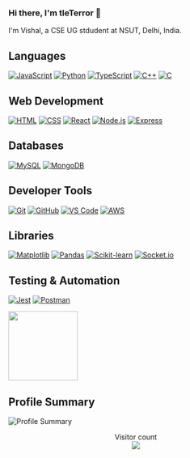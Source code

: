 ###  Hi there, I'm tleTerror 👋

I'm Vishal, a CSE UG stdudent at NSUT, Delhi, India.


## Languages
[![JavaScript](https://img.shields.io/badge/-JavaScript-000?&logo=JavaScript)](https://github.com/tleTerror)
[![Python](https://img.shields.io/badge/-Python-000?&logo=Python)](https://github.com/tleTerror)
[![TypeScript](https://img.shields.io/badge/-TypeScript-000?&logo=typescript)](https://github.com/tleTerror)
[![C++](https://img.shields.io/badge/C++-000?&logo=cplusplus&logoColor=0057b8)](https://github.com/tleTerror)
[![C](https://img.shields.io/badge/C-000?&logo=c&logoColor=A8B9CC)](https://github.com/tleTerror)

## Web Development
[![HTML](https://img.shields.io/badge/-HTML-000?&logo=html5)](https://github.com/tleTerror)
[![CSS](https://img.shields.io/badge/-CSS-000?&logo=css3&logoColor=1572B6)](https://github.com/tleTerror)
[![React](https://img.shields.io/badge/-React-000?&logo=React)](https://github.com/tleTerror)
[![Node.js](https://img.shields.io/badge/-Node.js-000?&logo=node.js)](https://github.com/tleTerror)
[![Express](https://img.shields.io/badge/-Express-000?&logo=express)](https://github.com/tleTerror)

## Databases
[![MySQL](https://img.shields.io/badge/-MySQL-000?&logo=MySQL)](https://github.com/tleTerror)
[![MongoDB](https://img.shields.io/badge/-MongoDB-000?&logo=mongodb)](https://github.com/tleTerror)

## Developer Tools
[![Git](https://img.shields.io/badge/-Git-000?&logo=git)](https://github.com/tleTerror)
[![GitHub](https://img.shields.io/badge/-GitHub-000?&logo=github)](https://github.com/tleTerror)
[![VS Code](https://img.shields.io/badge/-VS%20Code-000?&logo=visual-studio-code&logoColor=007ACC)](https://github.com/tleTerror)
[![AWS](https://img.shields.io/badge/-AWS-000?&logo=Amazon-AWS)](https://github.com/tleTerror)

## Libraries
[![Matplotlib](https://img.shields.io/badge/-Matplotlib-000?&logo=matplotlib)](https://github.com/tleTerror)
[![Pandas](https://img.shields.io/badge/-Pandas-000?&logo=pandas)](https://github.com/tleTerror)
[![Scikit-learn](https://img.shields.io/badge/-Scikit--learn-000?&logo=scikit-learn)](https://github.com/tleTerror)
[![Socket.io](https://img.shields.io/badge/-Socket.io-000?&logo=socket.io)](https://github.com/tleTerror)

## Testing & Automation
[![Jest](https://img.shields.io/badge/-Jest-000?&logo=jest)](https://github.com/tleTerror)
[![Postman](https://img.shields.io/badge/-Postman-000?&logo=postman)](https://github.com/tleTerror)


<a href="https://github.com/tleTerror">
  <img height="137px" src="https://github-readme-stats.vercel.app/api/top-langs/?username=tleTerror&hide=html&hide_title=true&hide_border=true&layout=compact&langs_count=6&text_color=000&icon_color=fff&bg_color=0,52fa5a,4dfcff,c64dff&theme=graywhite" />
</a>

## Profile Summary
![Profile Summary](https://github-profile-summary-cards.vercel.app/api/cards/profile-details?username=tleTerror&theme=vue)

<p align="center"> 
  Visitor count<br>
  <a href="https://github.com/tleTerror">
    <img src="https://profile-counter.glitch.me/tleTerror/count.svg" />
  </a>
</p>

